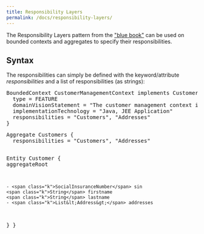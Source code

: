 ```yaml
---
title: Responsibility Layers
permalink: /docs/responsibility-layers/
---
```


The Responsibility Layers pattern from the ["blue book"](https://www.amazon.com/Domain-Driven-Design-Tackling-Complexity-Software/dp/0321125215) can be used on bounded contexts and aggregates to specify their responsibilities.

## Syntax
The responsibilities can simply be defined with the keyword/attribute _responsibilities_ and a list of responsibilities (as strings):

<div class="highlight"><pre><span></span><span class="k">BoundedContext</span> CustomerManagementContext <span class="k">implements</span> CustomerManagementDomain {
  <span class="k">type</span> = <span class="k">FEATURE</span>
  <span class="k">domainVisionStatement</span> = <span class="s">&quot;The customer management context is responsible for ...&quot;</span>
  <span class="k">implementationTechnology</span> = <span class="s">&quot;Java, JEE Application&quot;</span>
  <span class="k">responsibilities</span> = <span class="s">&quot;Customers&quot;</span>, <span class="s">&quot;Addresses&quot;</span>
}
</pre></div>

<div class="highlight"><pre><span></span><span class="k">Aggregate</span> Customers {
  <span class="k">responsibilities</span> = <span class="s">&quot;Customers&quot;</span>, <span class="s">&quot;Addresses&quot;</span>
  
  <span class="k">Entity</span> Customer { 
    <span class="k">aggregateRoot</span>
    
    - <span class="k">SocialInsuranceNumber</span> sin
    <span class="k">String</span> firstname
    <span class="k">String</span> lastname
    - <span class="k">List&lt;Address&gt;</span> addresses
  }
}
</pre></div>
